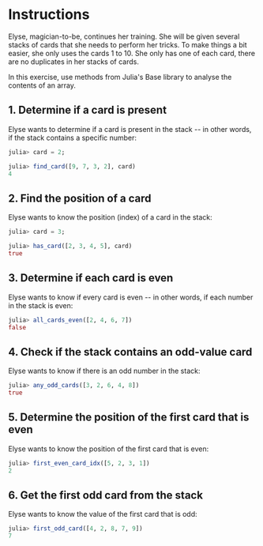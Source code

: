 # Instructions

Elyse, magician-to-be, continues her training.
She will be given several stacks of cards that she needs to perform her tricks.
To make things a bit easier, she only uses the cards 1 to 10.
She only has one of each card, there are no duplicates in her stacks of cards.

In this exercise, use methods from Julia's Base library to analyse the contents of an array.

## 1. Determine if a card is present

Elyse wants to determine if a card is present in the stack -- in other words, if the stack contains a specific number:

```julia
julia> card = 2;

julia> find_card([9, 7, 3, 2], card)
4
```

## 2. Find the position of a card

Elyse wants to know the position (index) of a card in the stack:

```julia
julia> card = 3;

julia> has_card([2, 3, 4, 5], card)
true
```

## 3. Determine if each card is even

Elyse wants to know if every card is even -- in other words, if each number in the stack is even:

```julia
julia> all_cards_even([2, 4, 6, 7])
false
```

## 4. Check if the stack contains an odd-value card

Elyse wants to know if there is an odd number in the stack:

```julia
julia> any_odd_cards([3, 2, 6, 4, 8])
true
```

## 5. Determine the position of the first card that is even

Elyse wants to know the position of the first card that is even:

```julia
julia> first_even_card_idx([5, 2, 3, 1])
2
```

## 6. Get the first odd card from the stack

Elyse wants to know the value of the first card that is odd:

```julia
julia> first_odd_card([4, 2, 8, 7, 9])
7
```

